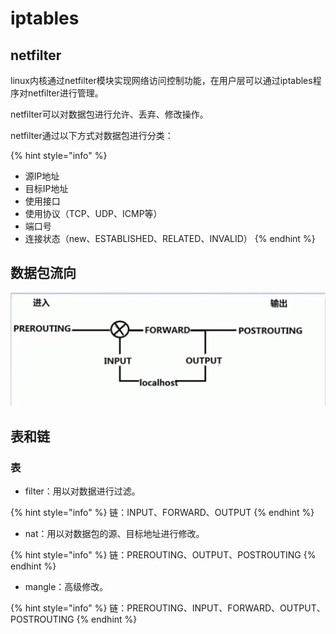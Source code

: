 # iptables

## netfilter

linux内核通过netfilter模块实现网络访问控制功能，在用户层可以通过iptables程序对netfilter进行管理。

netfilter可以对数据包进行允许、丢弃、修改操作。

netfilter通过以下方式对数据包进行分类：

{% hint style="info" %}
* 源IP地址
* 目标IP地址
* 使用接口
* 使用协议（TCP、UDP、ICMP等）
* 端口号
* 连接状态（new、ESTABLISHED、RELATED、INVALID）
{% endhint %}

## 数据包流向

![](../.gitbook/assets/qq-jie-tu-20180507160859.png)

## 表和链

### 表

* filter：用以对数据进行过滤。

{% hint style="info" %}
链：INPUT、FORWARD、OUTPUT
{% endhint %}

* nat：用以对数据包的源、目标地址进行修改。

{% hint style="info" %}
链：PREROUTING、OUTPUT、POSTROUTING
{% endhint %}

* mangle：高级修改。

{% hint style="info" %}
 链：PREROUTING、INPUT、FORWARD、OUTPUT、POSTROUTING
{% endhint %}





